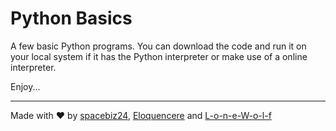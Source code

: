 # Python Basics
A few basic Python programs. You can download the code and run it on your local system if it has the Python interpreter or make use of a online interpreter.

Enjoy...
___
Made with :heart: by [spacebiz24](https://github.com/spacebiz24), [Eloquencere](https://github.com/Eloquencere) and [L-o-n-e-W-o-l-f](https://github.com/L-o-n-e-W-o-l-f)
